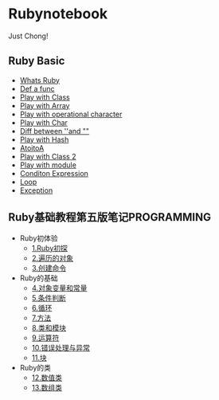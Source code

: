 # Rubynotebook

Just Chong!

## Ruby Basic

* [Whats Ruby](rubybasic/whats-ruby.md)
* [Def a func](rubybasic/def-a-func.md)
* [Play with Class](rubybasic/play-with-class.md)
* [Play with Array](rubybasic/play-with-array.md)
* [Play with operational character](rubybasic/play-with-operational-character.md)
* [Play with Char](rubybasic/play-with-char.md)
* [Diff between ''and ""](rubybasic/diff-between-and.md)
* [Play with Hash](rubybasic/play-with-hash.md)
* [AtoitoA](rubybasic/atoitoa.md)
* [Play with Class 2](rubybasic/play-with-class-2.md)
* [Play with module](rubybasic/play-with-module.md)
* [Conditon Expression](rubybasic/condition-expression.md)
* [Loop](rubybasic/loop.md)
* [Exception](rubybasic/exception.md)



## Ruby基础教程第五版笔记PROGRAMMING

* Ruby初体验
  * [1.Ruby初探](ruby-ji-chu-jiao-cheng-di-wu-ban-bi-ji-programming/1.ruby-chu-tan.md)
  * [2.遍历的对象](ruby-ji-chu-jiao-cheng-di-wu-ban-bi-ji-programming/2.-bian-li-de-dui-xiang.md)
  * [3.创建命令](ruby-ji-chu-jiao-cheng-di-wu-ban-bi-ji-programming/3.-chuang-jian-ming-ling.md)
* Ruby的基础
  * [4.对象变量和常量](ruby-ji-chu-jiao-cheng-di-wu-ban-bi-ji-programming/4.-dui-xiang-bian-liang-he-chang-liang.md)
  * [5.条件判断](ruby-ji-chu-jiao-cheng-di-wu-ban-bi-ji-programming/5.-tiao-jian-pan-duan.md)
  * [6.循环](ruby-ji-chu-jiao-cheng-di-wu-ban-bi-ji-programming/6.-xun-huan.md)
  * [7.方法](ruby-ji-chu-jiao-cheng-di-wu-ban-bi-ji-programming/7.-fang-fa.md)
  * [8.类和模块](ruby-ji-chu-jiao-cheng-di-wu-ban-bi-ji-programming/8.-lei-he-mo-kuai.md)
  * [9.运算符](ruby-ji-chu-jiao-cheng-di-wu-ban-bi-ji-programming/9.-yun-suan-fu.md)
  * [10.错误处理与异常](ruby-ji-chu-jiao-cheng-di-wu-ban-bi-ji-programming/10.-cuo-wu-chu-li-yu-yi-chang.md)
  * [11.块](ruby-ji-chu-jiao-cheng-di-wu-ban-bi-ji-programming/11.-kuai.md)
* Ruby的类
  * [12.数值类](ruby-ji-chu-jiao-cheng-di-wu-ban-bi-ji-programming/12.-shu-zhi-lei-numeric.md)
  * [13.数组类](ruby-ji-chu-jiao-cheng-di-wu-ban-bi-ji-programming/13.-shu-zu-lei-array.md)




